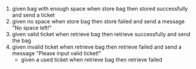1. given bag with enough space when store bag then stored successfully and send a ticket
2. given no space when store bag then store failed and send a message "No space left!"
3. given valid ticket when retrieve bag then retrieve successfully and send the bag
4. given invalid ticket when retrieve bag then retrieve failed and send a message "Please input valid ticket!"
    - given a used ticket when retrieve bag then retrieve failed
